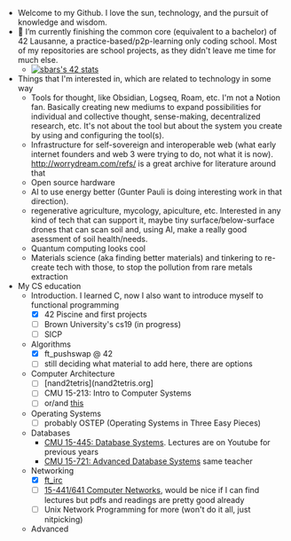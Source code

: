 - Welcome to my Github. I love the sun, technology, and the pursuit of knowledge and wisdom.
- 🌱 I’m currently finishing the common core (equivalent to a bachelor) of 42 Lausanne, a practice-based/p2p-learning only coding school. Most of my repositories are school projects, as they didn't leave me time for much else.
  - [![sbars's 42 stats](https://badge42.vercel.app/api/v2/cl1yzv2a0004009ktxup1wxxg/stats?cursusId=21&coalitionId=193)](https://github.com/JaeSeoKim/badge42)
- Things that I'm interested in, which are related to technology in some way
  - Tools for thought, like Obsidian, Logseq, Roam, etc. I'm not a Notion fan. Basically creating new mediums to expand possibilities for individual and collective thought, sense-making, decentralized research, etc. It's not about the tool but about the system you create by using and configuring the tool(s).
  - Infrastructure for self-sovereign and interoperable web (what early internet founders and web 3 were trying to do, not what it is now). http://worrydream.com/refs/ is a great archive for literature around that
  - Open source hardware
  - AI to use energy better (Gunter Pauli is doing interesting work in that direction).
  - regenerative agriculture, mycology, apiculture, etc. Interested in any kind of tech that can support it, maybe tiny surface/below-surface drones that can scan soil and, using AI, make a really good asessment of soil health/needs.
  - Quantum computing looks cool
  - Materials science (aka finding better materials) and tinkering to re-create tech with those, to stop the pollution from rare metals extraction
- My CS education
  - Introduction. I learned C, now I also want to introduce myself to functional programming
    - [x] 42 Piscine and first projects
    - [ ] Brown University's cs19 (in progress)
    - [ ] SICP
  - Algorithms
    - [x] ft_pushswap @ 42
    - [ ] still deciding what material to add here, there are options
  - Computer Architecture
    - [ ] [nand2tetris](nand2tetris.org]
    - [ ] CMU 15-213: Intro to Computer Systems
    - [ ] or/and [this](https://cs61c.org/fa23/)
  - Operating Systems
    - [ ] probably OSTEP (Operating Systems in Three Easy Pieces)
  - Databases
    - [CMU 15-445: Database Systems](https://15445.courses.cs.cmu.edu/spring2024/). Lectures are on Youtube for previous years
    - [CMU 15-721: Advanced Database Systems](https://15721.courses.cs.cmu.edu/spring2024/) same teacher
  - Networking
    - [x] [ft_irc](https://github.com/ldominiq/ft_irc)
    - [ ] [15-441/641 Computer Networks](https://computer-networks.github.io/sp19/lectures.html), would be nice if I can find lectures but pdfs and readings are pretty good already
    - [ ] Unix Network Programming for more (won't do it all, just nitpicking)
  - Advanced
